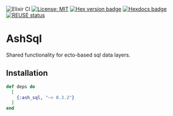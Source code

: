 <!--
SPDX-FileCopyrightText: 2020 Zach Daniel

SPDX-License-Identifier: MIT
-->
![Elixir CI](https://github.com/ash-project/ash_sql/workflows/CI/badge.svg)
[![License: MIT](https://img.shields.io/badge/License-MIT-yellow.svg)](https://opensource.org/licenses/MIT)
[![Hex version badge](https://img.shields.io/hexpm/v/ash_sql.svg)](https://hex.pm/packages/ash_sql)
[![Hexdocs badge](https://img.shields.io/badge/docs-hexdocs-purple)](https://hexdocs.pm/ash_sql)
[![REUSE status](https://api.reuse.software/badge/github.com/ash-project/ash_sql)](https://api.reuse.software/info/github.com/ash-project/ash_sql)


# AshSql

Shared functionality for ecto-based sql data layers.

## Installation

```elixir
def deps do
  [
    {:ash_sql, "~> 0.3.2"}
  ]
end
```

